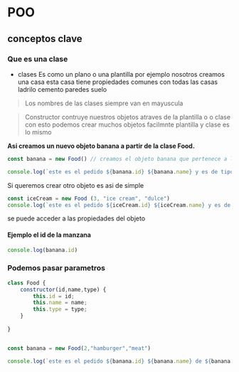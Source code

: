 # POO

## conceptos clave 

### Que es una clase 

- clases Es como un plano o una plantilla por ejemplo nosotros creamos una casa esta casa tiene propiedades comunes con todas las casas ladrilo cemento paredes suelo

> Los nombres de las clases siempre van en mayuscula

> Constructor contruye nuestros objetos atraves de la plantilla o o clase con esto podemos crear muchos objetos facilmnte plantilla y clase es lo mismo

**Asi creamos un nuevo objeto banana a partir de la clase Food.**

```js
const banana = new Food() // creamos el objeto banana que pertenece a la clase food

console.log(`este es el pedido ${banana.id} ${banana.name} y es de tipo ${banana.type}`)
```

Si queremos crear otro objeto es asi de simple

```js
const iceCream = new Food (3, "ice cream", "dulce")
console.log(`este es el pedido ${iceCream.id} ${iceCream.name} y es de tipo ${iceCream.type}`)
```


 se puede acceder a las  propiedades del objeto 
 
 #### Ejemplo el id de la manzana 

```js
console.log(banana.id)
```

### Podemos pasar parametros

```js
class Food {
    constructor(id,name,type) {
        this.id = id;
        this.name = name;
        this.type = type;
    }
    
}


const banana = new Food(2,"hamburger","meat")

console.log(`este es el pedido ${banana.id} ${banana.name} de ${banana.type}`)
```
